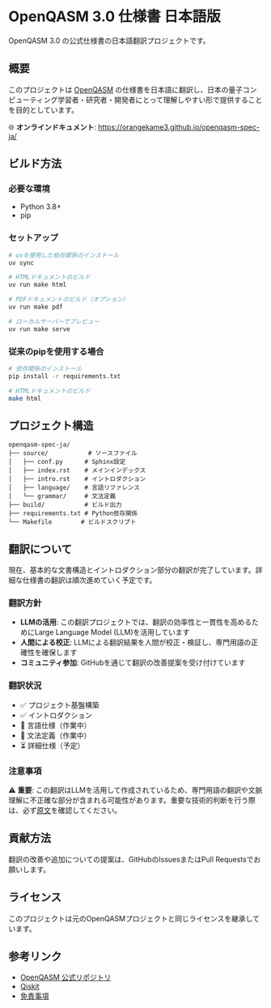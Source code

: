 # OpenQASM 3.0 仕様書 日本語版

OpenQASM 3.0 の公式仕様書の日本語翻訳プロジェクトです。

## 概要

このプロジェクトは [OpenQASM](https://github.com/openqasm/openqasm) の仕様書を日本語に翻訳し、日本の量子コンピューティング学習者・研究者・開発者にとって理解しやすい形で提供することを目的としています。

🌐 **オンラインドキュメント**: https://orangekame3.github.io/openqasm-spec-ja/

## ビルド方法

### 必要な環境

- Python 3.8+
- pip

### セットアップ

```bash
# uvを使用した依存関係のインストール
uv sync

# HTMLドキュメントのビルド
uv run make html

# PDFドキュメントのビルド（オプション）
uv run make pdf

# ローカルサーバーでプレビュー
uv run make serve
```

### 従来のpipを使用する場合

```bash
# 依存関係のインストール
pip install -r requirements.txt

# HTMLドキュメントのビルド
make html
```

## プロジェクト構造

```
openqasm-spec-ja/
├── source/           # ソースファイル
│   ├── conf.py      # Sphinx設定
│   ├── index.rst    # メインインデックス
│   ├── intro.rst    # イントロダクション
│   ├── language/    # 言語リファレンス
│   └── grammar/     # 文法定義
├── build/           # ビルド出力
├── requirements.txt # Python依存関係
└── Makefile        # ビルドスクリプト
```

## 翻訳について

現在、基本的な文書構造とイントロダクション部分の翻訳が完了しています。詳細な仕様書の翻訳は順次進めていく予定です。

### 翻訳方針

- **LLMの活用**: この翻訳プロジェクトでは、翻訳の効率性と一貫性を高めるためにLarge Language Model (LLM)を活用しています
- **人間による校正**: LLMによる翻訳結果を人間が校正・検証し、専門用語の正確性を確保します
- **コミュニティ参加**: GitHubを通じて翻訳の改善提案を受け付けています

### 翻訳状況

- ✅ プロジェクト基盤構築
- ✅ イントロダクション
- 🔄 言語仕様（作業中）
- 🔄 文法定義（作業中）
- ⏳ 詳細仕様（予定）

### 注意事項

⚠️ **重要**: この翻訳はLLMを活用して作成されているため、専門用語の翻訳や文脈理解に不正確な部分が含まれる可能性があります。重要な技術的判断を行う際は、必ず[原文](https://github.com/openqasm/openqasm)を確認してください。

## 貢献方法

翻訳の改善や追加についての提案は、GitHubのIssuesまたはPull Requestsでお願いします。

## ライセンス

このプロジェクトは元のOpenQASMプロジェクトと同じライセンスを継承しています。

## 参考リンク

- [OpenQASM 公式リポジトリ](https://github.com/openqasm/openqasm)
- [Qiskit](https://qiskit.org/)
- [免責事項](DISCLAIMER.md)